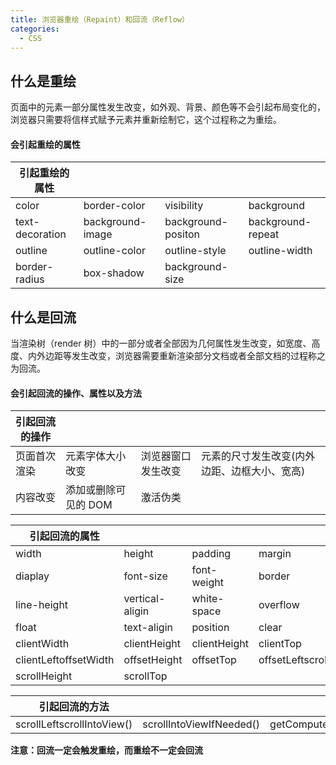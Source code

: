 ```yaml
---
title: 浏览器重绘（Repaint）和回流（Reflow）
categories:
  - CSS
---
```


## 什么是重绘

页面中的元素一部分属性发生改变，如外观、背景、颜色等不会引起布局变化的，浏览器只需要将信样式赋予元素并重新绘制它，这个过程称之为重绘。

#### 会引起重绘的属性

| 引起重绘的属性  |                  |                    |                   |
| --------------- | ---------------- | ------------------ | ----------------- |
| color           | border-color     | visibility         | background        |
| text-decoration | background-image | background-positon | background-repeat |
| outline         | outline-color    | outline-style      | outline-width     |
| border-radius   | box-shadow       | background-size    |                   |

## 什么是回流

当渲染树（render 树）中的一部分或者全部因为几何属性发生改变，如宽度、高度、内外边距等发生改变，浏览器需要重新渲染部分文档或者全部文档的过程称之为回流。

#### 会引起回流的操作、属性以及方法

| 引起回流的操作 |                      |                    |                                              |
| -------------- | -------------------- | ------------------ | -------------------------------------------- |
| 页面首次渲染   | 元素字体大小改变     | 浏览器窗口发生改变 | 元素的尺寸发生改变(内外边距、边框大小、宽高) |
| 内容改变       | 添加或删除可见的 DOM | 激活伪类           |                                              |

| 引起回流的属性        |                 |              |                       |
| --------------------- | --------------- | ------------ | --------------------- |
| width                 | height          | padding      | margin                |
| diaplay               | font-size       | font-weight  | border                |
| line-height           | vertical-aligin | white-space  | overflow              |
| float                 | text-aligin     | position     | clear                 |
| clientWidth           | clientHeight    | clientHeight | clientTop             |
| clientLeftoffsetWidth | offsetHeight    | offsetTop    | offsetLeftscrollWidth |
| scrollHeight          | scrollTop       |              |                       |

| 引起回流的方法             |                          |                    |                         |            |
| -------------------------- | ------------------------ | ------------------ | ----------------------- | ---------- |
| scrollLeftscrollIntoView() | scrollIntoViewIfNeeded() | getComputedStyle() | getBoundingClientRect() | scrollTo() |

**注意：回流一定会触发重绘，而重绘不一定会回流**
